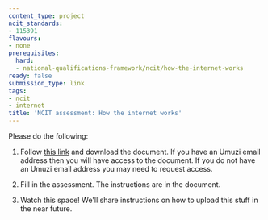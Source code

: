 ```yaml
---
content_type: project
ncit_standards:
- 115391
flavours:
- none
prerequisites:
  hard:
  - national-qualifications-framework/ncit/how-the-internet-works
ready: false
submission_type: link 
tags:
- ncit
- internet
title: 'NCIT assessment: How the internet works'
---
```


Please do the following:

1. Follow [this link](https://drive.google.com/file/d/1YtW4iBMCZuBYxUf1YCZGsDRFminxXKk9/view?usp=sharing) and download the document. If you have an Umuzi email address then you will have access to the document. If you do not have an Umuzi email address you may need to request access.

2. Fill in the assessment. The instructions are in the document. 
   
3. Watch this space! We'll share instructions on how to upload this stuff in the near future.